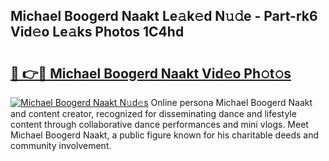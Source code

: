 ## Michael Boogerd Naakt Le𝚊k𝚎d N𝚞𝚍e - Part-rk6 Vid𝚎o Le𝚊ks Photos 1C4hd

# <h2><a href="http://fb3j4pz.evod.top/?m=Michael+Boogerd+Naakt">🔗 👉🔴 Michael Boogerd Naakt Vid𝚎o Ph𝚘t𝚘s</a></h2>

[![Michael Boogerd Naakt N𝚞d𝚎s](https://i.imgur.com/8V9OHl7.gif)](http://fb3j4pz.evod.top/?m=Michael+Boogerd+Naakt)
Online persona Michael Boogerd Naakt and content creator, recognized for disseminating dance and lifestyle content through collaborative dance performances and mini vlogs. Meet Michael Boogerd Naakt, a public figure known for his charitable deeds and community involvement. 
